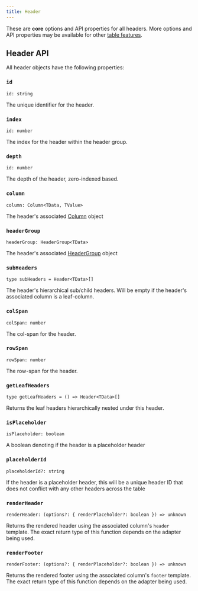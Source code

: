 ```yaml
---
title: Header
---
```


These are **core** options and API properties for all headers. More options and API properties may be available for other [table features](../guide/09-features.md).

## Header API

All header objects have the following properties:

### `id`

```tsx
id: string
```

The unique identifier for the header.

### `index`

```tsx
id: number
```

The index for the header within the header group.

### `depth`

```tsx
id: number
```

The depth of the header, zero-indexed based.

### `column`

```tsx
column: Column<TData, TValue>
```

The header's associated [Column](./Column.md) object

### `headerGroup`

```tsx
headerGroup: HeaderGroup<TData>
```

The header's associated [HeaderGroup](./HeaderGroup.md) object

### `subHeaders`

```tsx
type subHeaders = Header<TData>[]
```

The header's hierarchical sub/child headers. Will be empty if the header's associated column is a leaf-column.

### `colSpan`

```tsx
colSpan: number
```

The col-span for the header.

### `rowSpan`

```tsx
rowSpan: number
```

The row-span for the header.

### `getLeafHeaders`

```tsx
type getLeafHeaders = () => Header<TData>[]
```

Returns the leaf headers hierarchically nested under this header.

### `isPlaceholder`

```tsx
isPlaceholder: boolean
```

A boolean denoting if the header is a placeholder header

### `placeholderId`

```tsx
placeholderId?: string
```

If the header is a placeholder header, this will be a unique header ID that does not conflict with any other headers across the table

### `renderHeader`

```tsx
renderHeader: (options?: { renderPlaceholder?: boolean }) => unknown
```

Returns the rendered header using the associated column's `header` template. The exact return type of this function depends on the adapter being used.

### `renderFooter`

```tsx
renderFooter: (options?: { renderPlaceholder?: boolean }) => unknown
```

Returns the rendered footer using the associated column's `footer` template. The exact return type of this function depends on the adapter being used.
